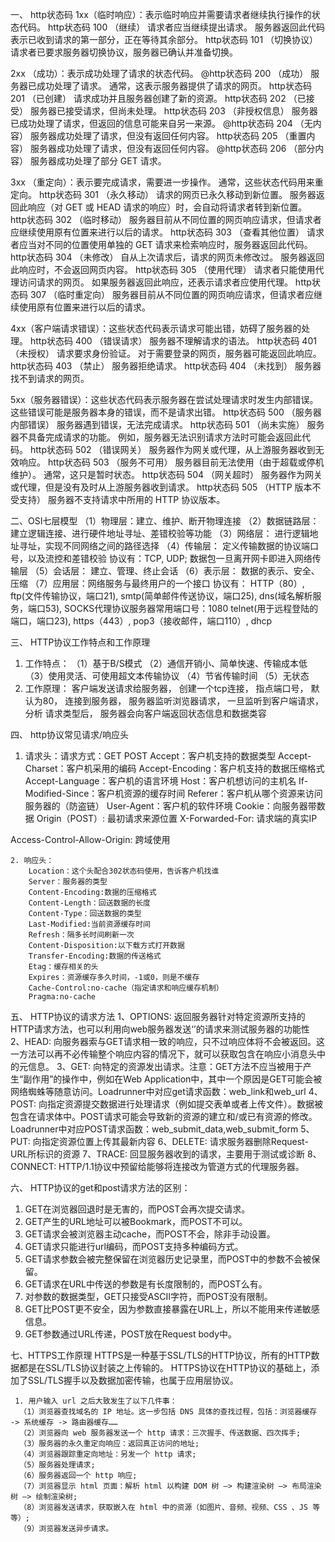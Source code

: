 
一、 http状态码
  1xx（临时响应）：表示临时响应并需要请求者继续执行操作的状态代码。
  http状态码 100 （继续） 请求者应当继续提出请求。 服务器返回此代码表示已收到请求的第一部分，正在等待其余部分。
  http状态码 101 （切换协议） 请求者已要求服务器切换协议，服务器已确认并准备切换。
 
  2xx （成功）：表示成功处理了请求的状态代码。
  @http状态码 200 （成功） 服务器已成功处理了请求。 通常，这表示服务器提供了请求的网页。
  http状态码 201 （已创建） 请求成功并且服务器创建了新的资源。
  http状态码 202 （已接受） 服务器已接受请求，但尚未处理。
  http状态码 203 （非授权信息） 服务器已成功处理了请求，但返回的信息可能来自另一来源。
  @http状态码 204 （无内容） 服务器成功处理了请求，但没有返回任何内容。
  http状态码 205 （重置内容） 服务器成功处理了请求，但没有返回任何内容。
  @http状态码 206 （部分内容） 服务器成功处理了部分 GET 请求。
 
 3xx （重定向）：表示要完成请求，需要进一步操作。 通常，这些状态代码用来重定向。
  http状态码 301 （永久移动） 请求的网页已永久移动到新位置。 服务器返回此响应（对 GET 或 HEAD 请求的响应）时，会自动将请求者转到新位置。
  http状态码 302 （临时移动） 服务器目前从不同位置的网页响应请求，但请求者应继续使用原有位置来进行以后的请求。
  http状态码 303 （查看其他位置） 请求者应当对不同的位置使用单独的 GET 请求来检索响应时，服务器返回此代码。
  http状态码 304 （未修改） 自从上次请求后，请求的网页未修改过。 服务器返回此响应时，不会返回网页内容。
  http状态码 305 （使用代理） 请求者只能使用代理访问请求的网页。 如果服务器返回此响应，还表示请求者应使用代理。
  http状态码 307 （临时重定向） 服务器目前从不同位置的网页响应请求，但请求者应继续使用原有位置来进行以后的请求。
 
 
  4xx（客户端请求错误）：这些状态代码表示请求可能出错，妨碍了服务器的处理。
  http状态码 400 （错误请求） 服务器不理解请求的语法。
  http状态码 401 （未授权） 请求要求身份验证。 对于需要登录的网页，服务器可能返回此响应。
  http状态码 403 （禁止） 服务器拒绝请求。
  http状态码 404 （未找到） 服务器找不到请求的网页。
 
  5xx（服务器错误）：这些状态代码表示服务器在尝试处理请求时发生内部错误。 这些错误可能是服务器本身的错误，而不是请求出错。
  http状态码 500 （服务器内部错误） 服务器遇到错误，无法完成请求。
  http状态码 501 （尚未实施） 服务器不具备完成请求的功能。 例如，服务器无法识别请求方法时可能会返回此代码。
  http状态码 502 （错误网关） 服务器作为网关或代理，从上游服务器收到无效响应。
  http状态码 503 （服务不可用） 服务器目前无法使用（由于超载或停机维护）。 通常，这只是暂时状态。
  http状态码 504 （网关超时） 服务器作为网关或代理，但是没有及时从上游服务器收到请求。
  http状态码 505 （HTTP 版本不受支持） 服务器不支持请求中所用的 HTTP 协议版本。
 
 
  二、OSI七层模型
   （1）物理层：建立、维护、断开物理连接
   （2）数据链路层： 建立逻辑连接、进行硬件地址寻址、差错校验等功能
   （3）网络层： 进行逻辑地址寻址，实现不同网络之间的路径选择
   （4）传输层： 定义传输数据的协议端口号，以及流控和差错校验
           协议有：TCP, UDP; 数据包一旦离开网卡即进入网络传输层
   （5）会话层： 建立、管理、终止会话
   （6）表示层： 数据的表示、安全、压缩
   （7）应用层：网络服务与最终用户的一个接口
           协议有： HTTP（80）, ftp(文件传输协议，端口21),
                   smtp(简单邮件传送协议，端口25),
                   dns(域名解析服务，端口53),
                   SOCKS代理协议服务器常用端口号：1080
                   telnet(用于远程登陆的端口，端口23),
                   https（443）,
                   pop3（接收邮件，端口110）, dhcp
 
  三、 HTTP协议工作特点和工作原理
   1. 工作特点：
       （1）基于B/S模式
       （2）通信开销小、简单快速、传输成本低
       （3）使用灵活、可使用超文本传输协议
       （4）节省传输时间
       （5）无状态
   2. 工作原理：
       客户端发送请求给服务器， 创建一个tcp连接， 指点端口号， 默认为80，
       连接到服务器， 服务器监听浏览器请求， 一旦监听到客户端请求， 分析
       请求类型后， 服务器会向客户端返回状态信息和数据类容
 
 
  四、 http协议常见请求/响应头
   1. 请求头：请求方式：GET POST
        Accept：客户机支持的数据类型
        Accept-Charset：客户机采用的编码
        Accept-Encoding：客户机支持的数据压缩格式
        Accept-Language：客户机的语言环境
        Host：客户机想访问的主机名
        If-Modified-Since：客户机资源的缓存时间
        Referer：客户机从哪个资源来访问服务器的（防盗链）
        User-Agent：客户机的软件环境
        Cookie：向服务器带数据
        Origin（POST）: 最初请求来源位置
        X-Forwarded-For: 请求端的真实IP

Access-Control-Allow-Origin: 跨域使用

    2. 响应头：
        Location：这个头配合302状态码使用，告诉客户机找谁
        Server：服务器的类型
        Content-Encoding:数据的压缩格式
        Content-Length：回送数据的长度
        Content-Type：回送数据的类型
        Last-Modified:当前资源缓存时间
        Refresh：隔多长时间刷新一次
        Content-Disposition:以下载方式打开数据
        Transfer-Encoding:数据的传送格式
        Etag：缓存相关的头
        Expires：资源缓存多久时间，-1或0，则是不缓存
        Cache-Control:no-cache（指定请求和响应缓存机制）
        Pragma:no-cache
 
 
  五、 HTTP协议的请求方法
    1、OPTIONS: 返回服务器针对特定资源所支持的HTTP请求方法，也可以利用向web服务器发送‘’的请求来测试服务器的功能性
  2、HEAD: 向服务器索与GET请求相一致的响应，只不过响应体将不会被返回。这一方法可以再不必传输整个响应内容的情况下，就可以获取包含在响应小消息头中的元信息。
  3、GET: 向特定的资源发出请求。注意：GET方法不应当被用于产生“副作用”的操作中，例如在Web Application中，其中一个原因是GET可能会被网络蜘蛛等随意访问。Loadrunner中对应get请求函数：web_link和web_url
  4、POST: 向指定资源提交数据进行处理请求（例如提交表单或者上传文件）。数据被包含在请求体中。POST请求可能会导致新的资源的建立和/或已有资源的修改。 Loadrunner中对应POST请求函数：web_submit_data,web_submit_form
  5、PUT: 向指定资源位置上传其最新内容
  6、DELETE: 请求服务器删除Request-URL所标识的资源
  7、TRACE: 回显服务器收到的请求，主要用于测试或诊断
  8、CONNECT: HTTP/1.1协议中预留给能够将连接改为管道方式的代理服务器。
 
  六、 HTTP协议的get和post请求方法的区别：
   1. GET在浏览器回退时是无害的，而POST会再次提交请求。
   2. GET产生的URL地址可以被Bookmark，而POST不可以。
   3. GET请求会被浏览器主动cache，而POST不会，除非手动设置。
   4. GET请求只能进行url编码，而POST支持多种编码方式。
   5. GET请求参数会被完整保留在浏览器历史记录里，而POST中的参数不会被保留。
   6. GET请求在URL中传送的参数是有长度限制的，而POST么有。
   7. 对参数的数据类型，GET只接受ASCII字符，而POST没有限制。
   8. GET比POST更不安全，因为参数直接暴露在URL上，所以不能用来传递敏感信息。
   9. GET参数通过URL传递，POST放在Request body中。
 
 
  七、HTTPS工作原理
       HTTPS是一种基于SSL/TLS的HTTP协议，所有的HTTP数据都是在SSL/TLS协议封装之上传输的。
       HTTPS协议在HTTP协议的基础上，添加了SSL/TLS握手以及数据加密传输，也属于应用层协议。

     1. 用户输入 url 之后大致发生了以下几件事：
      （1）浏览器查找域名的 IP 地址。这一步包括 DNS 具体的查找过程，包括：浏览器缓存 -> 系统缓存 -> 路由器缓存……
      （2）浏览器向 web 服务器发送一个 http 请求：三次握手、传送数据、四次挥手;
      （3）服务器的永久重定向响应：返回真正访问的地址;
      （4）浏览器跟踪重定向地址：另发一个 http 请求;
      （5）服务器处理请求;
      （6）服务器返回一个 http 响应;
      （7）浏览器显示 html 页面：解析 html 以构建 DOM 树 –> 构建渲染树 –> 布局渲染树 –> 绘制渲染树;
      （8）浏览器发送请求，获取嵌入在 html 中的资源（如图片、音频、视频、CSS 、JS 等等）;
      （9）浏览器发送异步请求。
